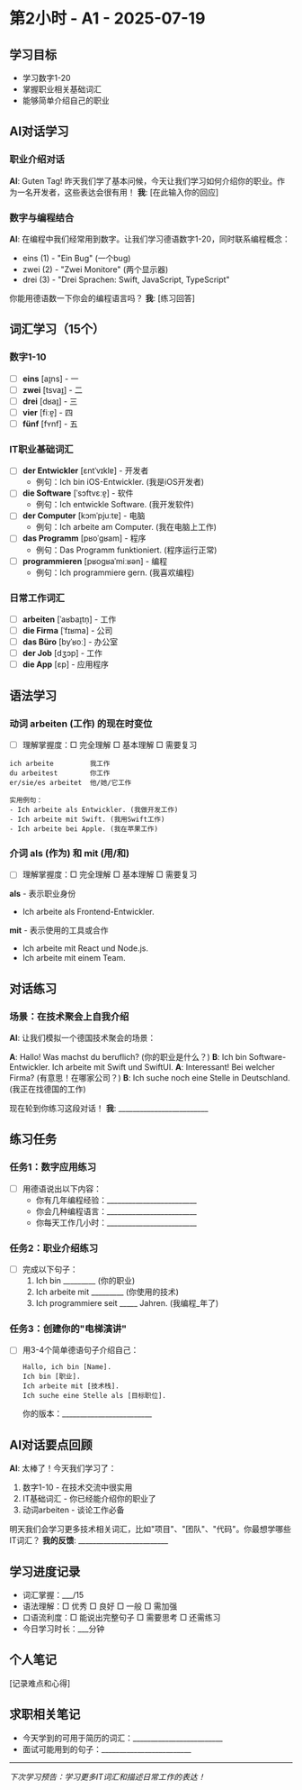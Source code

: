 # 第2小时 - A1 - 2025-07-19

## 学习目标
- 学习数字1-20
- 掌握职业相关基础词汇
- 能够简单介绍自己的职业

## AI对话学习

### 职业介绍对话
**AI**: Guten Tag! 昨天我们学了基本问候，今天让我们学习如何介绍你的职业。作为一名开发者，这些表达会很有用！
**我**: [在此输入你的回应]

### 数字与编程结合
**AI**: 在编程中我们经常用到数字。让我们学习德语数字1-20，同时联系编程概念：
- eins (1) - "Ein Bug" (一个bug)
- zwei (2) - "Zwei Monitore" (两个显示器)
- drei (3) - "Drei Sprachen: Swift, JavaScript, TypeScript"

你能用德语数一下你会的编程语言吗？
**我**: [练习回答]

## 词汇学习（15个）

### 数字1-10
- [ ] **eins** [aɪ̯ns] - 一
- [ ] **zwei** [tsvaɪ̯] - 二
- [ ] **drei** [dʁaɪ̯] - 三
- [ ] **vier** [fiːɐ̯] - 四
- [ ] **fünf** [fʏnf] - 五

### IT职业基础词汇
- [ ] **der Entwickler** [ɛntˈvɪklɐ] - 开发者
  - 例句：Ich bin iOS-Entwickler. (我是iOS开发者)
- [ ] **die Software** [ˈsɔftvɛːɐ̯] - 软件
  - 例句：Ich entwickle Software. (我开发软件)
- [ ] **der Computer** [kɔmˈpjuːtɐ] - 电脑
  - 例句：Ich arbeite am Computer. (我在电脑上工作)
- [ ] **das Programm** [pʁoˈɡʁam] - 程序
  - 例句：Das Programm funktioniert. (程序运行正常)
- [ ] **programmieren** [pʁoɡʁaˈmiːʁən] - 编程
  - 例句：Ich programmiere gern. (我喜欢编程)

### 日常工作词汇
- [ ] **arbeiten** [ˈaʁbaɪ̯tn̩] - 工作
- [ ] **die Firma** [ˈfɪʁma] - 公司
- [ ] **das Büro** [byˈʁoː] - 办公室
- [ ] **der Job** [dʒɔp] - 工作
- [ ] **die App** [ɛp] - 应用程序

## 语法学习

### 动词 arbeiten (工作) 的现在时变位
- [ ] 理解掌握度：□ 完全理解 □ 基本理解 □ 需要复习

```
ich arbeite         我工作
du arbeitest        你工作
er/sie/es arbeitet  他/她/它工作

实用例句：
- Ich arbeite als Entwickler. (我做开发工作)
- Ich arbeite mit Swift. (我用Swift工作)
- Ich arbeite bei Apple. (我在苹果工作)
```

### 介词 als (作为) 和 mit (用/和)
- [ ] 理解掌握度：□ 完全理解 □ 基本理解 □ 需要复习

**als** - 表示职业身份
- Ich arbeite als Frontend-Entwickler.

**mit** - 表示使用的工具或合作
- Ich arbeite mit React und Node.js.
- Ich arbeite mit einem Team.

## 对话练习

### 场景：在技术聚会上自我介绍
**AI**: 让我们模拟一个德国技术聚会的场景：

**A**: Hallo! Was machst du beruflich? (你的职业是什么？)
**B**: Ich bin Software-Entwickler. Ich arbeite mit Swift und SwiftUI.
**A**: Interessant! Bei welcher Firma? (有意思！在哪家公司？)
**B**: Ich suche noch eine Stelle in Deutschland. (我正在找德国的工作)

现在轮到你练习这段对话！
**我**: _________________________

## 练习任务

### 任务1：数字应用练习
- [ ] 用德语说出以下内容：
  - 你有几年编程经验：_________________________
  - 你会几种编程语言：_________________________
  - 你每天工作几小时：_________________________

### 任务2：职业介绍练习
- [ ] 完成以下句子：
  1. Ich bin _________ (你的职业)
  2. Ich arbeite mit _________ (你使用的技术)
  3. Ich programmiere seit _____ Jahren. (我编程_年了)

### 任务3：创建你的"电梯演讲"
- [ ] 用3-4个简单德语句子介绍自己：
  ```
  Hallo, ich bin [Name].
  Ich bin [职业].
  Ich arbeite mit [技术栈].
  Ich suche eine Stelle als [目标职位].
  ```
  你的版本：_________________________

## AI对话要点回顾
**AI**: 太棒了！今天我们学习了：
1. 数字1-10 - 在技术交流中很实用
2. IT基础词汇 - 你已经能介绍你的职业了
3. 动词arbeiten - 谈论工作必备

明天我们会学习更多技术相关词汇，比如"项目"、"团队"、"代码"。你最想学哪些IT词汇？
**我的反馈**: _________________________

## 学习进度记录
- 词汇掌握：___/15
- 语法理解：□ 优秀 □ 良好 □ 一般 □ 需加强
- 口语流利度：□ 能说出完整句子 □ 需要思考 □ 还需练习
- 今日学习时长：___分钟

## 个人笔记
[记录难点和心得]

## 求职相关笔记
- 今天学到的可用于简历的词汇：_________________________
- 面试可能用到的句子：_________________________

---
*下次学习预告：学习更多IT词汇和描述日常工作的表达！*